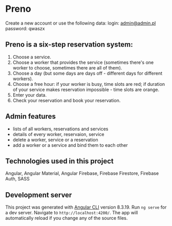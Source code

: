 # Preno

Create a new account or use the following data:
login: admin@admin.pl
password: qwaszx

## Preno is a six-step reservation system:
1. Choose a service.
2. Choose a worker that provides the service (sometimes there's one worker to choose, sometimes there are all of them).
3. Choose a day (but some days are days off - different days for different workers).
4. Choose a free hour: if your worker is busy, time slots are red; if duration of your service makes reservation impossible - time slots are orange.
5. Enter your data.
6. Check your reservation and book your reservation.

## Admin features
- lists of all workers, reservations and services
- details of every worker, reservaion, service
- delete a worker, service or a reservation
- add a worker or a service and bind them to each other

## Technologies used in this project
Angular, Angular Material, Angular Firebase, Firebase Firestore, Firebase Auth, SASS

## Development server

This project was generated with [Angular CLI](https://github.com/angular/angular-cli) version 8.3.19.
Run `ng serve` for a dev server. Navigate to `http://localhost:4200/`. The app will automatically reload if you change any of the source files.
